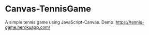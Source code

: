 # Canvas-TennisGame
A simple tennis game using JavaScript-Canvas.
Demo: https://tennis-game.herokuapp.com/
